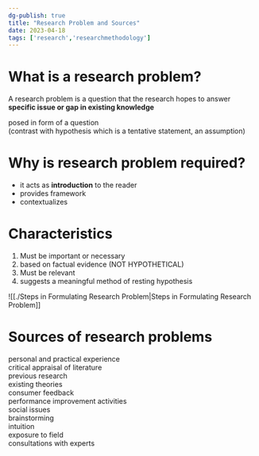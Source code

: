 ```yaml
---  
dg-publish: true  
title: "Research Problem and Sources"  
date: 2023-04-18  
tags: ['research','researchmethodology']  
---  
```

# What is a research problem?  
  
A research problem is a question that the research hopes to answer   
**specific issue or gap in existing knowledge**  
  
posed in form of a question   
(contrast with hypothesis which is a tentative statement, an assumption)  
  
# Why is research problem required?   
- it acts as **introduction** to the reader   
- provides framework   
- contextualizes   
  
# Characteristics   
1. Must be important or necessary  
2. based on factual evidence (NOT HYPOTHETICAL)  
3. Must be relevant   
4. suggests a meaningful method of resting hypothesis   
  
![[./Steps in Formulating Research Problem|Steps in Formulating Research Problem]]  
  
  
# Sources of research problems   
personal and practical experience  
critical appraisal of literature  
previous research  
existing theories  
consumer feedback  
performance improvement activities  
social issues  
brainstorming  
intuition   
exposure to field  
consultations with experts   
  
